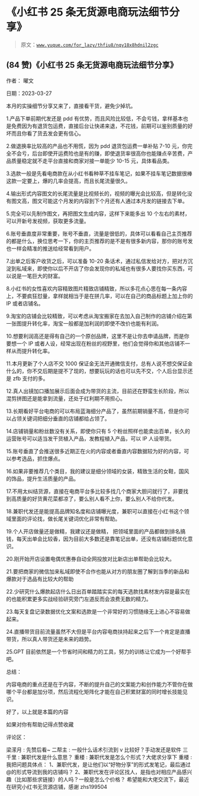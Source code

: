 # 《小红书 25 条无货源电商玩法细节分享》

> 原文：[`www.yuque.com/for_lazy/thfiu8/nqy18x8hdnil2zgc`](https://www.yuque.com/for_lazy/thfiu8/nqy18x8hdnil2zgc)



## (84 赞)《小红书 25 条无货源电商玩法细节分享》 

作者： 曜文 

日期：2023-03-27 

本月的实操细节分享又来了，直接看干货，避免少掉坑。 

1.产品下单前期代发还是 pdd 有优势，而且风险比较低，不会亏钱，拿样基本也是免费因为有退货包运费，直接后台让快递来退，不花钱，前期可以鉴别质量的好坏而且你看了货去发会更有信心。 

2.做退换率比较高的产品也不用慌，因为 pdd 退货包运费一单补贴 7-10 元，你完全不会亏，后台即使开运费险也是有的赚，即使退货率很高你也能赚点辛苦费，产品质量稳定就不走平台直接和商家对接一单能少 10-15 元，具体看品类。 

3.选款一般是先看电商款在从小红书看种草不挂车笔记，如果不挂车笔记数据很棒这款一定要上，爆的几率会提高，而且长尾流量很久。 

4.输出形式内容图文的长尾流量是比视频长的，视频的曝光会比较高，但是转化没有图文高，图文可能这个月发的内容到下个月还有人通过本月发的链接去下单。 

5.完全可以先制作图文，再把图文生成内容，这样下来能多出 10 个左右的素材，可以开新号发视频，获取更多流量。 

6.账号垂直度非常重要，账号不垂直，流量是很低的，具体可以看看自己主页推荐的都是什么，换位思考一下，你的主页推荐的是不是有很多新内容，那你的账号发也一样会精准的推送给经常看到用户。 

7.出单之后客户收货之后，可以准备 10-20 条话术，通过私信发给对方，把对方沉淀到私域来，即使你以后不开店了你会发现你的私域也有很多人要找你买东西，可以说是一笔巨大的财富。 

8.小红书的女性喜欢内容精致图片精致店铺精致，所以多花点心思在每一条内容上，不要疯狂怼量，拿样就相当于是在拼几率，可以在自己的商品标题上加上你的 IP 或者店铺名。 

9.淘宝的店铺会比较精致，可以考虑从淘宝搬家在去加入自己制作的店铺介绍在第一张图提升转化率，淘宝一般都是加利润的即使不改价也能有利润。 

10.想要利润高还是得有自己的一个原创品牌，这里不是让你去申请品牌，而是你要想一个 IP 或者人设，经常出现在粉丝的视野里，他们会觉得你和其他店铺不一样从而提升转化率。 

11.本月更新了个人店不交 1000 保证金无法开通微信支付，总有人说不想交保证金什么的，你不交后期是提不了现的，想要玩玩的话也可以先不交，个人后台显示还是 zfb 支付的多。 

12.真人出镜加口播加展示后面会成为带货的主流，目前还在野蛮生长阶段，所以混剪拼图还是能拿到流量，还处于红利期不用担心。 

13.长期看好平台电商的可以布局蓝海细分产品了，虽然前期销量不高，但是你可以占领关键词把细分垂直的店铺都给占领了。 

14.店铺销量和粉丝数没有关系，即使你只有 5 个粉丝照样也能卖出百单，长久的运营账号可以适当发干货植入产品，发教程植入产品，可以 IP 人设带货。 

15.账号垂直了会推送很多近期正在火的内容或者垂直内容数据较为好的内容，可以参考选品，抓住爆点。 

16.如果非要推荐几个类目，我的建议是细分领域的女装，精致生活的女鞋，国风的饰品，提升生活质量的产品。 

17.不用太纠结货源，直接在电商平台多比较多找几个商家大胆问就行了，非要找到高质量的好货黄花菜都凉了，要么别人看不上你，要么别人不给你代发。 

18.兼职代发还是能提高品牌知名度和店铺曝光度，兼职可以直接在小红书这个领域里面的评论找，做长尾关键词优化非常有帮助。 

19.个人开店做量还是做精，我建议还是做精， 把领域里面的产品都做到排名搞钱，每天出单会比较香，因为目前大多数还是靠笔记出单，还没有店铺标题优化意识。 

20.刚开始开店设置电偶优惠券自动全网投放对比新店出单帮助会比较大。 

21.要把商家的微信加来私域即使不合作也能从对方的朋友圈了解到当季的新品和爆款对于选品有比较大的帮助 

22.少研究什么爆款起店什么日出百单踏踏实实的每天选款找素材发内容是最实在的也能积累更多实战经验研究旁门左道反而会浪费无数的精力。 

23.每天复盘记录数据优化文案和选款是一个非常好的习惯随缘无上进心不容易做起来。 

24.直播带货目前流量虽然不大但是平台内容电商扶持起来之后下一个肯定是直播带货，所以真人带货还是未来的趋势。 

25.GPT 目前依然是一个节省时间和精力的工具，努力的训练让它成为一个好帮手吧。 

总结： 

内容电商的重点还是在于内容，不断的提升自己的文案能力和创作能力不管你在做哪个平台都是加分项，然后流程化矩阵化才能在自己积累财富的同时增长技能见识。 

好了，以上就是本篇的内容 

如果对你有帮助记得点赞收藏 

评论区： 

梁潆月 : 先赞后看~ 二帮主 : 一般什么话术引流到 v 比较好？手动发还是软件 三千里 : 兼职代发是什么意思？ 重楼 : 兼职代发是怎么个形式？大佬求分享下 重楼 : 我把问题具体点： 1、兼职代发，是让他们以“好物分享”的形式发笔记，最后通过@的形式导流到我的店铺吗？ 2、兼职代发在评论区找人，是指也对相应产品感兴趣（比如那些求链接）的人吗？一般是怎么个价格？ 希望能和大佬交流下，最近在研究小红书无货源店铺，感谢 zhs199504